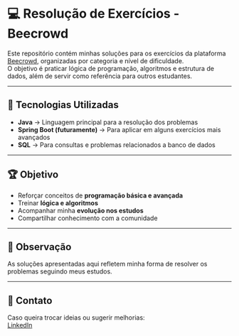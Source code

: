 # 💻 Resolução de Exercícios - Beecrowd

Este repositório contém minhas soluções para os exercícios da plataforma [Beecrowd](https://www.beecrowd.com.br/), organizadas por categoria e nível de dificuldade.  
O objetivo é praticar lógica de programação, algoritmos e estrutura de dados, além de servir como referência para outros estudantes.

---

## 🚀 Tecnologias Utilizadas

- **Java** → Linguagem principal para a resolução dos problemas  
- **Spring Boot (futuramente)** → Para aplicar em alguns exercícios mais avançados  
- **SQL** → Para consultas e problemas relacionados a banco de dados  

---

## 🏆 Objetivo

- Reforçar conceitos de **programação básica e avançada**  
- Treinar **lógica e algoritmos**  
- Acompanhar minha **evolução nos estudos**  
- Compartilhar conhecimento com a comunidade  

---

## 📌 Observação

As soluções apresentadas aqui refletem minha forma de resolver os problemas seguindo meus estudos.  

---

## 📧 Contato

Caso queira trocar ideias ou sugerir melhorias:  
[LinkedIn](https://https://www.linkedin.com/in/paulo-flau-43b667382/) 

